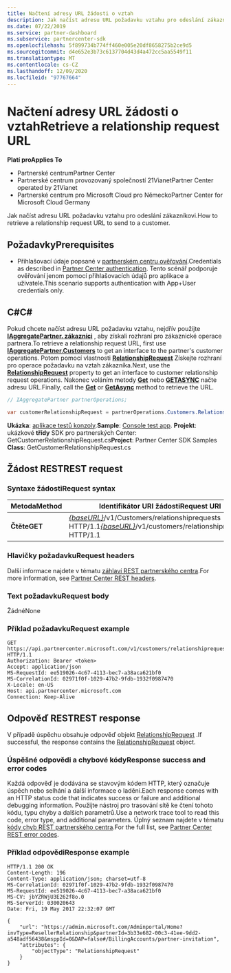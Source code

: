 ```yaml
---
title: Načtení adresy URL žádosti o vztah
description: Jak načíst adresu URL požadavku vztahu pro odeslání zákazníkovi.
ms.date: 07/22/2019
ms.service: partner-dashboard
ms.subservice: partnercenter-sdk
ms.openlocfilehash: 5f899734b774ff460e005e20df8658275b2ce9d5
ms.sourcegitcommit: d4e652e3b73c6137704d43d4a472cc5aa5549f11
ms.translationtype: MT
ms.contentlocale: cs-CZ
ms.lasthandoff: 12/09/2020
ms.locfileid: "97767664"
---
```

# <a name="retrieve-a-relationship-request-url"></a><span data-ttu-id="5c40a-103">Načtení adresy URL žádosti o vztah</span><span class="sxs-lookup"><span data-stu-id="5c40a-103">Retrieve a relationship request URL</span></span>

<span data-ttu-id="5c40a-104">**Platí pro**</span><span class="sxs-lookup"><span data-stu-id="5c40a-104">**Applies To**</span></span>

- <span data-ttu-id="5c40a-105">Partnerské centrum</span><span class="sxs-lookup"><span data-stu-id="5c40a-105">Partner Center</span></span>
- <span data-ttu-id="5c40a-106">Partnerské centrum provozovaný společností 21Vianet</span><span class="sxs-lookup"><span data-stu-id="5c40a-106">Partner Center operated by 21Vianet</span></span>
- <span data-ttu-id="5c40a-107">Partnerské centrum pro Microsoft Cloud pro Německo</span><span class="sxs-lookup"><span data-stu-id="5c40a-107">Partner Center for Microsoft Cloud Germany</span></span>

<span data-ttu-id="5c40a-108">Jak načíst adresu URL požadavku vztahu pro odeslání zákazníkovi.</span><span class="sxs-lookup"><span data-stu-id="5c40a-108">How to retrieve a relationship request URL to send to a customer.</span></span>

## <a name="prerequisites"></a><span data-ttu-id="5c40a-109">Požadavky</span><span class="sxs-lookup"><span data-stu-id="5c40a-109">Prerequisites</span></span>

- <span data-ttu-id="5c40a-110">Přihlašovací údaje popsané v [partnerském centru ověřování](partner-center-authentication.md).</span><span class="sxs-lookup"><span data-stu-id="5c40a-110">Credentials as described in [Partner Center authentication](partner-center-authentication.md).</span></span> <span data-ttu-id="5c40a-111">Tento scénář podporuje ověřování jenom pomocí přihlašovacích údajů pro aplikace a uživatele.</span><span class="sxs-lookup"><span data-stu-id="5c40a-111">This scenario supports authentication with App+User credentials only.</span></span>

## <a name="c"></a><span data-ttu-id="5c40a-112">C\#</span><span class="sxs-lookup"><span data-stu-id="5c40a-112">C\#</span></span>

<span data-ttu-id="5c40a-113">Pokud chcete načíst adresu URL požadavku vztahu, nejdřív použijte [**IAggregatePartner. zákazníci**](/dotnet/api/microsoft.store.partnercenter.ipartner.customers) , aby získali rozhraní pro zákaznické operace partnera.</span><span class="sxs-lookup"><span data-stu-id="5c40a-113">To retrieve a relationship request URL, first use [**IAggregatePartner.Customers**](/dotnet/api/microsoft.store.partnercenter.ipartner.customers) to get an interface to the partner's customer operations.</span></span> <span data-ttu-id="5c40a-114">Potom pomocí vlastnosti [**RelationshipRequest**](/dotnet/api/microsoft.store.partnercenter.customers.icustomercollection.relationshiprequest) Získejte rozhraní pro operace požadavku na vztah zákazníka.</span><span class="sxs-lookup"><span data-stu-id="5c40a-114">Next, use the [**RelationshipRequest**](/dotnet/api/microsoft.store.partnercenter.customers.icustomercollection.relationshiprequest) property to get an interface to customer relationship request operations.</span></span> <span data-ttu-id="5c40a-115">Nakonec voláním metody [**Get**](/dotnet/api/microsoft.store.partnercenter.relationshiprequests.icustomerrelationshiprequest.get) nebo [**GETASYNC**](/dotnet/api/microsoft.store.partnercenter.relationshiprequests.icustomerrelationshiprequest.getasync) načte adresu URL.</span><span class="sxs-lookup"><span data-stu-id="5c40a-115">Finally, call the [**Get**](/dotnet/api/microsoft.store.partnercenter.relationshiprequests.icustomerrelationshiprequest.get) or [**GetAsync**](/dotnet/api/microsoft.store.partnercenter.relationshiprequests.icustomerrelationshiprequest.getasync) method to retrieve the URL.</span></span>

``` csharp
// IAggregatePartner partnerOperations;

var customerRelationshipRequest = partnerOperations.Customers.RelationshipRequest.Get();
```

<span data-ttu-id="5c40a-116">**Ukázka**: [aplikace testů konzoly](console-test-app.md).</span><span class="sxs-lookup"><span data-stu-id="5c40a-116">**Sample**: [Console test app](console-test-app.md).</span></span> <span data-ttu-id="5c40a-117">**Projekt**: ukázkové **třídy** SDK pro partnerských Center: GetCustomerRelationshipRequest.cs</span><span class="sxs-lookup"><span data-stu-id="5c40a-117">**Project**: Partner Center SDK Samples **Class**: GetCustomerRelationshipRequest.cs</span></span>

## <a name="rest-request"></a><span data-ttu-id="5c40a-118">Žádost REST</span><span class="sxs-lookup"><span data-stu-id="5c40a-118">REST request</span></span>

### <a name="request-syntax"></a><span data-ttu-id="5c40a-119">Syntaxe žádosti</span><span class="sxs-lookup"><span data-stu-id="5c40a-119">Request syntax</span></span>

| <span data-ttu-id="5c40a-120">Metoda</span><span class="sxs-lookup"><span data-stu-id="5c40a-120">Method</span></span>  | <span data-ttu-id="5c40a-121">Identifikátor URI žádosti</span><span class="sxs-lookup"><span data-stu-id="5c40a-121">Request URI</span></span>                                                                            |
|---------|----------------------------------------------------------------------------------------|
| <span data-ttu-id="5c40a-122">**Čtěte**</span><span class="sxs-lookup"><span data-stu-id="5c40a-122">**GET**</span></span> | <span data-ttu-id="5c40a-123">[*{baseURL}*](partner-center-rest-urls.md)/v1/Customers/relationshiprequests HTTP/1.1</span><span class="sxs-lookup"><span data-stu-id="5c40a-123">[*{baseURL}*](partner-center-rest-urls.md)/v1/customers/relationshiprequests HTTP/1.1</span></span> |

### <a name="request-headers"></a><span data-ttu-id="5c40a-124">Hlavičky požadavku</span><span class="sxs-lookup"><span data-stu-id="5c40a-124">Request headers</span></span>

<span data-ttu-id="5c40a-125">Další informace najdete v tématu [záhlaví REST partnerského centra](headers.md).</span><span class="sxs-lookup"><span data-stu-id="5c40a-125">For more information, see [Partner Center REST headers](headers.md).</span></span>

### <a name="request-body"></a><span data-ttu-id="5c40a-126">Text požadavku</span><span class="sxs-lookup"><span data-stu-id="5c40a-126">Request body</span></span>

<span data-ttu-id="5c40a-127">Žádné</span><span class="sxs-lookup"><span data-stu-id="5c40a-127">None</span></span>

### <a name="request-example"></a><span data-ttu-id="5c40a-128">Příklad požadavku</span><span class="sxs-lookup"><span data-stu-id="5c40a-128">Request example</span></span>

```http
GET https://api.partnercenter.microsoft.com/v1/customers/relationshiprequests HTTP/1.1
Authorization: Bearer <token>
Accept: application/json
MS-RequestId: ee519026-4c67-4113-bec7-a38aca621bf0
MS-CorrelationId: 02971f0f-1029-47b2-9fdb-1932f0987470
X-Locale: en-US
Host: api.partnercenter.microsoft.com
Connection: Keep-Alive
```

## <a name="rest-response"></a><span data-ttu-id="5c40a-129">Odpověď REST</span><span class="sxs-lookup"><span data-stu-id="5c40a-129">REST response</span></span>

<span data-ttu-id="5c40a-130">V případě úspěchu obsahuje odpověď objekt [RelationshipRequest](relationships-resources.md#relationshiprequest) .</span><span class="sxs-lookup"><span data-stu-id="5c40a-130">If successful, the response contains the [RelationshipRequest](relationships-resources.md#relationshiprequest) object.</span></span>

### <a name="response-success-and-error-codes"></a><span data-ttu-id="5c40a-131">Úspěšné odpovědi a chybové kódy</span><span class="sxs-lookup"><span data-stu-id="5c40a-131">Response success and error codes</span></span>

<span data-ttu-id="5c40a-132">Každá odpověď je dodávána se stavovým kódem HTTP, který označuje úspěch nebo selhání a další informace o ladění.</span><span class="sxs-lookup"><span data-stu-id="5c40a-132">Each response comes with an HTTP status code that indicates success or failure and additional debugging information.</span></span> <span data-ttu-id="5c40a-133">Použijte nástroj pro trasování sítě ke čtení tohoto kódu, typu chyby a dalších parametrů.</span><span class="sxs-lookup"><span data-stu-id="5c40a-133">Use a network trace tool to read this code, error type, and additional parameters.</span></span> <span data-ttu-id="5c40a-134">Úplný seznam najdete v tématu [kódy chyb REST partnerského centra](error-codes.md).</span><span class="sxs-lookup"><span data-stu-id="5c40a-134">For the full list, see [Partner Center REST error codes](error-codes.md).</span></span>

### <a name="response-example"></a><span data-ttu-id="5c40a-135">Příklad odpovědi</span><span class="sxs-lookup"><span data-stu-id="5c40a-135">Response example</span></span>

```http
HTTP/1.1 200 OK
Content-Length: 196
Content-Type: application/json; charset=utf-8
MS-CorrelationId: 02971f0f-1029-47b2-9fdb-1932f0987470
MS-RequestId: ee519026-4c67-4113-bec7-a38aca621bf0
MS-CV: jbYZRWjU3E262f8o.0
MS-ServerId: 030020643
Date: Fri, 19 May 2017 22:32:07 GMT

{
    "url": "https://admin.microsoft.com/Adminportal/Home?invType=ResellerRelationship&partnerId=3b33e682-00c3-41ee-9dd2-a548adf56438&msppId=0&DAP=false#/BillingAccounts/partner-invitation",
    "attributes": {
        "objectType": "RelationshipRequest"
    }
}
```
